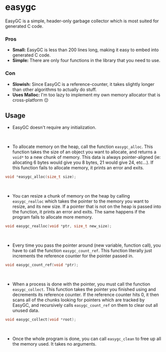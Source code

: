 # easygc
EasyGC is a simple, header-only garbage collector which is most suited for generated C code.

### Pros
- **Small:** EasyGC is less than 200 lines long, making it easy to embed into generated C code.
- **Simple:** There are only four functions in the library that you need to use.

### Con
- **Slowish:** Since EasyGC is a reference-counter, it takes slightly longer than other algorithms to actually do stuff.
- **Uses Malloc:** I'm too lazy to implement my own memory allocator that is cross-platform 😔

## Usage

* EasyGC doesn't require any initialization.

<br>

* To allocate memory on the heap, call the function `easygc_alloc`. This function takes the size of an object you want to allocate, and returns a `void*` to a new chunk of memory. This data is always pointer-aligned (ie: allocating 6 bytes would give you 8 bytes, 21 would give 24, etc...). If this function fails to allocate memory, it prints an error and exits.
```c
void *easygc_alloc(size_t size);
```

<br>

* You can resize a chunk of memory on the heap by calling `easygc_realloc` which takes the pointer to the memory you want to resize, and its new size. If a pointer that is not on the heap is passed into the function, it prints an error and exits. The same happens if the program fails to allocate more memory.
```c
void easygc_realloc(void *ptr, size_t new_size);
```

<br>

* Every time you pass the pointer around (new variable, function call), you have to call the function `easygc_count_ref`. This function literally just increments the reference counter for the pointer passed in.
```c
void easygc_count_ref(void *ptr);
```

<br>

* When a process is done with the pointer, you must call the function `easygc_collect`. This function takes the pointer you finished using and decrements its reference counter. If the reference counter hits 0, it then scans all of the chunks looking for pointers which are tracked by EasyGC, and recursively calls `easygc_count_ref` on them to clear out all unused data.
```c
void easygc_collect(void *root);
```

<br>

* Once the whole program is done, you can call `easygc_clean` to free up all the memory used. It takes no arguments.
